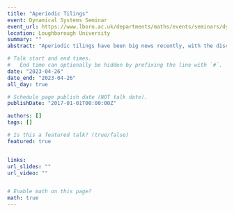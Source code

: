 ```yaml
---
title: "Aperiodic Tilings"
event: Dynamical Systems Seminar
event_url: https://www.lboro.ac.uk/departments/maths/events/seminars/dynamical-systems-seminar/
location: Loughborough University
summary: ""
abstract: "Aperiodic tilings have been big news recently, with the discovery of the hat monotile (or “einstein”). Aperiodic Order is the mathematical study of decorations of space that do not periodically repeat but still enjoy a rich structure of global order. The theory is diverse, intersecting areas such as Topology, Dynamical Systems, Symbolic Dynamics, Fourier Analysis, Diophantine Approximation, Discrete Geometry and Noncommutative Geometry. In this talk I will give an overview of the main constructions of aperiodically ordered patterns and introduce some of the tools that have been used to study them."

# Talk start and end times.
#   End time can optionally be hidden by prefixing the line with `#`.
date: "2023-04-26"
date_end: "2023-04-26"
all_day: true

# Schedule page publish date (NOT talk date).
publishDate: "2017-01-01T00:00:00Z"

authors: []
tags: []

# Is this a featured talk? (true/false)
featured: true


links:
url_slides: ""
url_video: ""


# Enable math on this page?
math: true
---
```



